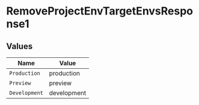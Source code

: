 # RemoveProjectEnvTargetEnvsResponse1


## Values

| Name          | Value         |
| ------------- | ------------- |
| `Production`  | production    |
| `Preview`     | preview       |
| `Development` | development   |